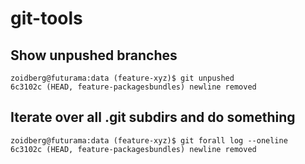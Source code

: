# git-tools

## Show unpushed branches

```
zoidberg@futurama:data (feature-xyz)$ git unpushed
6c3102c (HEAD, feature-packagesbundles) newline removed
```

## Iterate over all .git subdirs and do something

```
zoidberg@futurama:data (feature-xyz)$ git forall log --oneline
6c3102c (HEAD, feature-packagesbundles) newline removed
```
